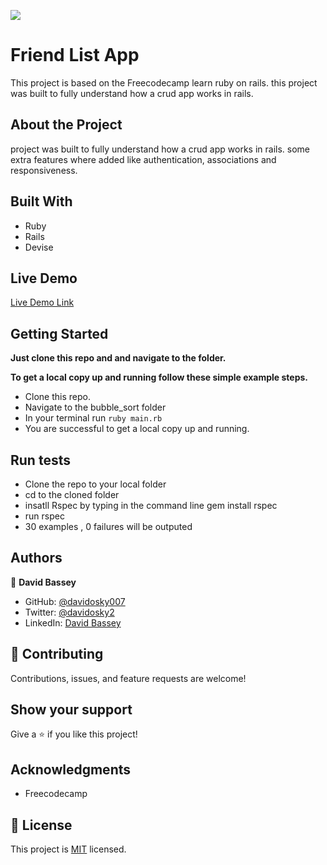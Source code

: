 

![](https://img.shields.io/badge/Microverse-blueviolet)

# Friend List App
This project is based on the Freecodecamp learn ruby on rails. this project was built to fully understand how a crud app works in rails.



## About the Project
project was built to fully understand how a crud app works in rails. some extra features where added like authentication, associations and responsiveness.


## Built With

- Ruby
- Rails
- Devise

## Live Demo

[Live Demo Link](https://frendslists.herokuapp.com/)

## Getting Started

**Just clone this repo and and navigate to the folder.**

**To get a local copy up and running follow these simple example steps.**

- Clone this repo.
- Navigate to the bubble_sort folder
- In your terminal run `ruby main.rb`
- You are successful to get a local copy up and running.

## Run tests

- Clone the repo to your local folder
- cd to the cloned folder
- insatll Rspec by typing in the command line gem install rspec
- run rspec 
- 30 examples , 0 failures will be outputed

## Authors

👤 **David Bassey**

- GitHub: [@davidosky007](https://github.com/davidosky007)
- Twitter: [@davidosky2](https://twitter.com/Davidosky2)
- LinkedIn: [David Bassey](https://www.linkedin.com/in/david-bassey-2b9671199/)

## 🤝 Contributing

Contributions, issues, and feature requests are welcome!

## Show your support

Give a ⭐️ if you like this project!

## Acknowledgments
- Freecodecamp

## 📝 License

This project is [MIT](./LICENSE) licensed.


